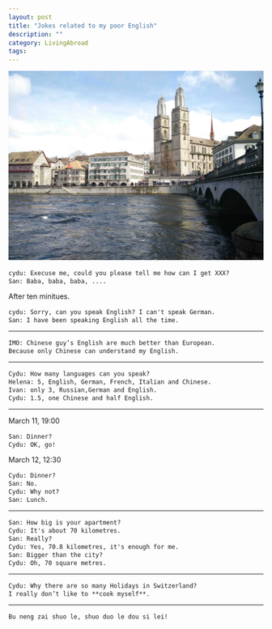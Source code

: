 ```yaml
---
layout: post
title: "Jokes related to my poor English"
description: ""
category: LivingAbroad
tags:
---
```


![cydu](/public/image/20150413_zurich.jpg)

    cydu: Execuse me, could you please tell me how can I get XXX?
    San: Baba, baba, baba, ....
    
After ten minitues.

    cydu: Sorry, can you speak English? I can't speak German.
    San: I have been speaking English all the time.
    
-----------

    IMO: Chinese guy’s English are much better than European.
    Because only Chinese can understand my English.
    
-----------

    Cydu: How many languages can you speak?
    Helena: 5, English, German, French, Italian and Chinese.
    Ivan: only 3, Russian,German and English.
    Cydu: 1.5, one Chinese and half English.
    
-----------

March 11, 19:00

    San: Dinner? 
    Cydu: OK, go!
    
March 12, 12:30

    Cydu: Dinner? 
    San: No.
    Cydu: Why not?
    San: Lunch.
    
-----------

    San: How big is your apartment?
    Cydu: It's about 70 kilometres.
    San: Really?
    Cydu: Yes, 70.8 kilometres, it's enough for me.
    San: Bigger than the city?
    Cydu: Oh, 70 square metres.

-----------

    Cydu: Why there are so many Holidays in Switzerland?
    I really don’t like to **cook myself**.

-----------

    Bu neng zai shuo le, shuo duo le dou si lei!
